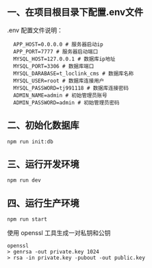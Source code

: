  ## 一、在项目根目录下配置.env文件

  .env 配置文件说明：

```shell
  APP_HOST=0.0.0.0 # 服务器启动ip
  APP_PORT=7777 # 服务器启动端口
  MYSQL_HOST=127.0.0.1 # 数据库ip地址
  MYSQL_PORT=3306 # 数据库端口
  MYSQL_DARABASE=t_loclink_cms # 数据库名称
  MYSQL_USER=root # 数据库连接用户
  MYSQL_PASSWORD=tj991118 # 数据库连接密码
  ADMIN_NAME=admin # 初始管理员账号
  ADMIN_PASSWORD=admin # 初始管理员密码
``` 

## 二、初始化数据库
``` shell
npm run init:db
```

## 三、运行开发环境
``` shell
npm run dev
```

## 四、运行生产环境
``` shell
npm run start
```


使用 openssl 工具生成一对私钥和公钥

```shell
openssl
> genrsa -out private.key 1024
> rsa -in private.key -pubout -out public.key
```




